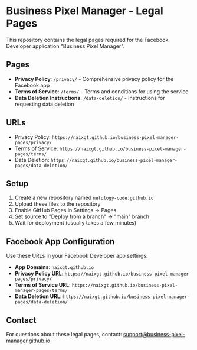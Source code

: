 # Business Pixel Manager - Legal Pages

This repository contains the legal pages required for the Facebook Developer application "Business Pixel Manager".

## Pages

- **Privacy Policy**: `/privacy/` - Comprehensive privacy policy for the Facebook app
- **Terms of Service**: `/terms/` - Terms and conditions for using the service
- **Data Deletion Instructions**: `/data-deletion/` - Instructions for requesting data deletion

## URLs

- Privacy Policy: `https://naixgt.github.io/business-pixel-manager-pages/privacy/`
- Terms of Service: `https://naixgt.github.io/business-pixel-manager-pages/terms/`
- Data Deletion: `https://naixgt.github.io/business-pixel-manager-pages/data-deletion/`

## Setup

1. Create a new repository named `netology-code.github.io`
2. Upload these files to the repository
3. Enable GitHub Pages in Settings → Pages
4. Set source to "Deploy from a branch" → "main" branch
5. Wait for deployment (usually takes a few minutes)

## Facebook App Configuration

Use these URLs in your Facebook Developer app settings:

- **App Domains**: `naixgt.github.io`
- **Privacy Policy URL**: `https://naixgt.github.io/business-pixel-manager-pages/privacy/`
- **Terms of Service URL**: `https://naixgt.github.io/business-pixel-manager-pages/terms/`
- **Data Deletion URL**: `https://naixgt.github.io/business-pixel-manager-pages/data-deletion/`

## Contact

For questions about these legal pages, contact: support@business-pixel-manager.github.io
